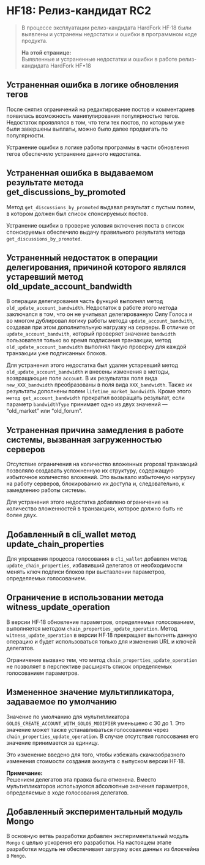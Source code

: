 # HF18: Релиз-кандидат RC2

> В процессе эксплуатации релиз-кандидата HardFork HF·18 были выявлены и устранены недостатки и ошибки в программном коде продукта.
>
> **На этой странице:**  
> Выявленные и устраненные недостатки и ошибки в работе релиз-кандидата HardFork HF•18

## Устраненная ошибка в логике обновления тегов

После снятия ограничений на редактирование постов и комментариев появилась возможность манипулирования популярностью тегов. Недостаток проявлялся в том, что теги тех постов, по которым уже были завершены выплаты, можно было далее продвигать по популярности.

Устранение ошибки в логике работы программы в части обновления тегов обеспечило устранение данного недостатка.

## Устраненная ошибка в выдаваемом результате метода get\_discussions\_by\_promoted

Метод `get_discussions_by_promoted` выдавал результат с пустым полем, в котором должен был список спонсируемых постов.

Устранение ошибки в проверке условия включения поста в список спонсируемых обеспечило выдачу правильного результата метода `get_discussions_by_promoted`.

## Устраненный недостаток в операции делегирования, причиной которого являлся устаревший метод old\_update\_account\_bandwidth

В операции делегирования часть функций выполнял метод `old_update_account_bandwidth`. Недостаток в работе этого метода заключался в том, что он не учитывал делегированную Силу Голоса и во многом дублировал логику работы метода `update_account_bandwith`, создавая при этом дополнительную нагрузку на серверы. В отличие от `update_account_bandwith`, который проверяет значение `bandwidth` пользователя только во время подписания транзакции, метод `old_update_account_bandwidth` выполнял такую проверку для каждой транзакции уже подписанных блоков.

Для устранения этого недостатка был удален устаревший метод `old_update_account_bandwidth` и внесены изменения в методы, возвращающие поле `account`. В их результатах поля вида `new_XXX_bandwidth` преобразованы в поля вида `XXX_bandwidth`. Также их результаты дополнены полем `lifetime_market_bandwidth`. Кроме этого `метод get_account_bandwidth` прекратил возвращать результат, если параметр `bandwidthType` принимает одно из двух значений — “old\_market” или “old\_forum”.

## Устраненная причина замедления в работе системы, вызванная загруженностью серверов

Отсутствие ограничения на количество вложенных proposal транзакций позволяло создавать усложненную их структуру, содержащую избыточное количество вложений. Это вызывало избыточную нагрузку на работу серверов, блокированию их доступа и, следовательно, к замедлению работы системы.

Для устранения этого недостатка добавлено ограничение на количество вложенностей в транзакциях, которое должно быть не более двух.

## Добавленный в cli\_wallet метод update\_chain\_properties

Для упрощения процесса голосования в `cli_wallet` добавлен метод `update_chain_properties`, избавивший делегатов от необходимости менять ключ подписи блоков при выставлении параметров, определяемых голосованием.

## Ограничение в использовании метода witness\_update\_operation

В версии HF·18 обновление параметров, определяемых голосованием, выполняется методом `chain_properties_update_operation`. Метод `witness_update_operation` в версии HF·18 прекращает выполнять данную операцию и будет использоваться только для изменения URL и ключей делегатов.

Ограничение вызвано тем, что метод `chain_properties_update_operation` не позволяет в перспективе расширять список определяемых голосованием параметров.

## Измененное значение мультипликатора, задаваемое по умолчанию

Значение по умолчанию для мультипликатора `GOLOS_CREATE_ACCOUNT_WITH_GOLOS_MODIFIER` уменьшено с 30 до 1. Это значение может также устанавливаться голосованием через `chain_properties_update_operation`. В случае отсутствия голосования его значение принимается за единицу.

Это изменение введено для того, чтобы избежать скачкообразного изменения стоимости создания аккаунта с выпуском версии HF·18.

**Примечание:**  
Решением делегатов эта правка была отменена. Вместо мультипликаторов используются абсолютные значения параметров, определяемые в ходе голосования делегатов.

## Добавленный экспериментальный модуль Mongo

В основную ветвь разработки добавлен экспериментальный модуль `Mongo` с целью ускорения его разработки. На настоящем этапе разработки модуль не обеспечивает загрузку всех данных из блокчейна в `Mongo`.

